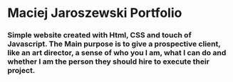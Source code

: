 # Maciej Jaroszewski Portfolio

### Simple website created with Html, CSS and touch of Javascript. The Main purpose is to give a prospective client, like an art director, a sense of who you I am, what I can do and whether I am the person they should hire to execute their project.
